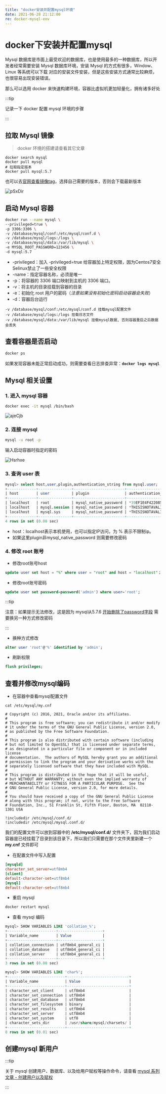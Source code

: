 ```yaml
---
title: "docker安装并配置mysql环境"
date: 2021-06-28 21:12:00
re: docker-mysql-env
---
```


# docker下安装并配置mysql

Mysql 数据库是市面上最受欢迎的数据库，也是使用最多的一种数据库，所以开发者经常需要安装 Mysql 数据库环境，安装 Mysql 的方式有很多，Window、Linux 等系统可以下载 对应的安装文件安装，但是这些安装方式通常比较麻烦，也很容易出现安装错误。

那么可以选用 docker 来快速构建环境，容器比虚拟机更加轻量化，拥有诸多好处

:::tip

记录一下 docker 配置 mysql 环境的步骤

:::

## 拉取 Mysql 镜像

> docker 环境的搭建请查看其它文章

```shell
docker search mysql
docker pull mysql
# 拉取指定版本
docker pull mysql:5.7
```

也可以去[官网查看镜像tag](https://hub.docker.com/_/mysql)，选择自己需要的版本，否则会下载最新版本

![pSxDir](https://media.zenghr.cn/blog/img/20210628/pSxDir.png)

## 启动 Mysql 容器

```sh
docker run --name mysql \
--privileged=true \
-p 3306:3306 \
-v /database/mysql/conf:/etc/mysql/conf.d \
-v /database/mysql/logs:/logs \
-v /database/mysql/data:/var/lib/mysql \
-e MYSQL_ROOT_PASSWORD=123456 \
-d mysql:5.7
```

- -privileged：加入 -privileged=true 给容器加上特定权限，因为Centos7安全Selinux禁止了一些安全权限
- -name：指定容器名称，必须是唯一
- -p：将容器的 3306 端口映射到主机的 3306 端口。
- -v：将主机的目录挂载到容器的目录
- -e：初始化 root 用户的密码（*注意如果没有初始化密码启动容器会失败*）
- -d：容器后台运行

```
-v /database/mysql/conf:/etc/mysql/conf.d 挂载mysql配置文件
-v /database/mysql/logs:/logs 挂载日志文件
-v /database/mysql/data:/var/lib/mysql 挂载mysql数据, 否则容器重启之后数据会丢失
```

## 查看容器是否启动

```sh
docker ps
```

如果发现容器未能正常启动成功，则需要查看日志排查异常：**`docker logs mysql`**

## Mysql 相关设置

### 1. 进入 mysql 容器

```sh
docker exec -it mysql /bin/bash
```

![ajeCjb](https://media.zenghr.cn/blog/img/20210628/ajeCjb.png)

### 2. 连接 mysql

```sh
mysql -u root -p
```
输入启动容器时指定的密码

![Hsrhxe](https://media.zenghr.cn/blog/img/20210628/Hsrhxe.png)

### 3. 查询 user 表

```sql
mysql> select host,user,plugin,authentication_string from mysql.user;
+-------------+---------------+-----------------------+-------------------------------------------+
| host        | user          | plugin                | authentication_string                     |
+-------------+---------------+-----------------------+-------------------------------------------+
| localhost   | root          | mysql_native_password | *39EF1E4F4220858A4F0D30FE91AAD7E4C4AB0812 |
| localhost   | mysql.session | mysql_native_password | *THISISNOTAVALIDPASSWORDTHATCANBEUSEDHERE |
| localhost   | mysql.sys     | mysql_native_password | *THISISNOTAVALIDPASSWORDTHATCANBEUSEDHERE |
+-------------+---------------+-----------------------+-------------------------------------------+
4 rows in set (0.00 sec)
```

- host：localhost表示本机使用，也可以指定IP访问，为 % 表示不限制ip。
- 如果这里plugin非mysql_native_password 则需要修改密码

### 4. 修改 root 账号

- 修改root账号host

```sql
update user set host = "%" where user = "root" and host = "localhost"；
```

- 修改root账号密码

```sql
update user set password=password('admin') where user='root';
```

:::tip

注意：如果提示无法修改，这是因为 mysql从5.7.6 [开始删除了password字段](https://dev.mysql.com/doc/relnotes/mysql/5.7/en/news-5-7-6.html) 需要换另一种方式修改密码

:::

- 换种方式修改

```sql
alter user 'root'@'%' identified by 'admin';
```

- 刷新权限

```sql
flush privileges;
```

## 查看并修改mysql编码

- 在容器中查看mysql配置文件

```shell
cat /etc/mysql/my.cnf
```

```
# Copyright (c) 2016, 2021, Oracle and/or its affiliates.
#
# This program is free software; you can redistribute it and/or modify
# it under the terms of the GNU General Public License, version 2.0,
# as published by the Free Software Foundation.
#
# This program is also distributed with certain software (including
# but not limited to OpenSSL) that is licensed under separate terms,
# as designated in a particular file or component or in included license
# documentation.  The authors of MySQL hereby grant you an additional
# permission to link the program and your derivative works with the
# separately licensed software that they have included with MySQL.
#
# This program is distributed in the hope that it will be useful,
# but WITHOUT ANY WARRANTY; without even the implied warranty of
# MERCHANTABILITY or FITNESS FOR A PARTICULAR PURPOSE.  See the
# GNU General Public License, version 2.0, for more details.
#
# You should have received a copy of the GNU General Public License
# along with this program; if not, write to the Free Software
# Foundation, Inc., 51 Franklin St, Fifth Floor, Boston, MA  02110-1301 USA

!includedir /etc/mysql/conf.d/
!includedir /etc/mysql/mysql.conf.d/
```

我们的配置文件可以放到容器中的 **/etc/mysql/conf.d/** 文件夹下，因为我们启动容器是已经挂载了目录到该目录下，所以我们只需要在那个文件夹里新建一个 **my.cnf** 文件即可

- 在配置文件中写入配置

```ini
[mysqld]
character_set_server=utf8mb4
[client]
default-character-set=utf8mb4
[mysql]
default-character-set=utf8mb4
```

- 重启 mysql

```sh
docker restart mysql
```

- 查看 mysql 编码

```sql
mysql> SHOW VARIABLES LIKE 'collation_%';
+----------------------+--------------------+
| Variable_name        | Value              |
+----------------------+--------------------+
| collation_connection | utf8mb4_general_ci |
| collation_database   | utf8mb4_general_ci |
| collation_server     | utf8mb4_general_ci |
+----------------------+--------------------+
3 rows in set (0.00 sec)

```

```sql
mysql> SHOW VARIABLES LIKE 'char%';
+--------------------------+----------------------------+
| Variable_name            | Value                      |
+--------------------------+----------------------------+
| character_set_client     | utf8mb4                    |
| character_set_connection | utf8mb4                    |
| character_set_database   | utf8mb4                    |
| character_set_filesystem | binary                     |
| character_set_results    | utf8mb4                    |
| character_set_server     | utf8mb4                    |
| character_set_system     | utf8                       |
| character_sets_dir       | /usr/share/mysql/charsets/ |
+--------------------------+----------------------------+
8 rows in set (0.01 sec)
```

## 创建mysql 新用户

:::tip

关于 mysql 创建用户、数据库、以及给用户赋权等操作命令，请查看 [mysql 系列文章 - 创建用户以及赋权](/passages/)

:::

